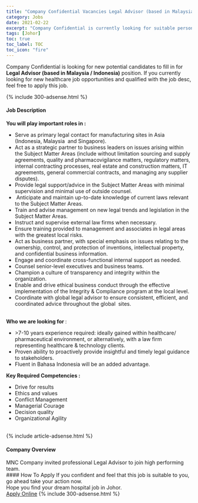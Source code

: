 ```yaml
---
title: "Company Confidential Vacancies Legal Advisor (based in Malaysia / Indonesia)" 
category: Jobs 
date: 2021-02-22 
excerpt: "Company Confidential is currently looking for suitable person to fill in the Legal Advisor (based in Malaysia / Indonesia) which positioned at Johor" 
tags: [Johor] 
toc: true 
toc_label: TOC 
toc_icon: "fire" 
--- 
```


<p>Company Confidential is looking for new potential candidates to fill in for <b>Legal Advisor (based in Malaysia / Indonesia)</b> position. If you currently looking for new healthcare job opportunities and qualified with the job desc, feel free to apply this job.
</p>{% include 300-adsense.html %} 
<div><div><h4>Job Description</h4></div><div><div><span><div><div><strong>You will play important roles in :</strong></div><ul><li>Serve as primary legal contact for manufacturing sites in Asia (Indonesia, Malaysia&#160; and Singapore).</li><li>Act as a strategic partner to business leaders on issues arising within the Subject Matter Areas (include without limitation sourcing and supply agreements, quality and pharmacovigilance matters, regulatory matters, internal contracting processes, real estate and construction matters, IT agreements, general commercial contracts, and managing any supplier disputes).</li><li>Provide legal support/advice in the Subject Matter Areas with minimal supervision and minimal use of outside counsel.</li><li>&#160;Anticipate and maintain up-to-date knowledge of current laws relevant to the Subject Matter Areas.</li><li>Train and advise management on new legal trends and legislation in the Subject Matter Areas.</li><li>Instruct and supervise external law firms when necessary.</li><li>Ensure training provided to management and associates in legal areas with the greatest local risks.</li><li>Act as business partner, with special emphasis on issues relating to the ownership, control, and protection of inventions, intellectual property, and confidential business information.</li><li>Engage and coordinate cross-functional internal support as needed.</li><li>Counsel senior-level executives and business teams.</li><li>Champion a culture of transparency and integrity within the organization.</li><li>Enable and drive ethical business conduct through the effective implementation of the Integrity &amp; Compliance program at the local level.</li><li>Coordinate with global legal advisor to ensure consistent, efficient, and coordinated advice throughout the global&#160; sites.</li></ul><div><br><strong>Who we are looking for </strong>:</div><ul><li>&gt;7-10 years experience required: ideally gained within healthcare/ pharmaceutical environment, or alternatively, with a law firm representing healthcare &amp; technology clients.</li><li>Proven ability to proactively provide insightful and timely legal guidance to stakeholders.</li><li>Fluent in Bahasa&#160;Indonesia will be an added advantage.&#160;&#160;</li></ul><div><strong>Key Required Competencies :&#160;</strong></div><ul><li>Drive for results</li><li>Ethics and values</li><li>Conflict Management</li><li>Managerial Courage</li><li>Decision quality</li><li>Organizational Agility<br>&#160;</li></ul></div></span></div></div></div> 
{% include article-adsense.html %} 
<div><div><h4>Company Overview</h4></div><div><div><span><div><div>MNC Company invited professional Legal Advisor to join high performing team.</div></div></span></div></div></div> 
#### How To Apply 
If you confident and feel that this job is suitable to you, go ahead take your action now. <br/> 
Hope you find your dream hospital job in Johor. <br/> 
<a href="https://www.jobstreet.com.my/en/job/legal-advisor-based-in-malaysia-indonesia-4485948?jobId=jobstreet-my-job-4485948" class="btn btn--warning" target="_blank" rel="nofollow noopenner">Apply Online</a> 
{% include 300-adsense.html %} 